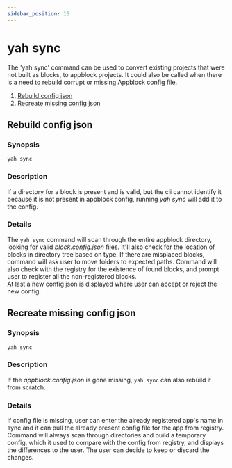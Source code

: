 ```yaml
---
sidebar_position: 16
---
```


# yah sync

The 'yah sync' command can be used to convert existing projects that were not built as blocks, to appblock projects.
It could also be called when there is a need to rebuild corrupt or missing Appblock config file.

1. [Rebuild config json](#rebuild-config-json)
2. [Recreate missing config json](#recreate-missing-config-json)

## Rebuild config json

### Synopsis

    yah sync

### Description

If a directory for a block is present and is valid, but the cli cannot identify it because it is not present in appblock config, running _yah sync_ will add it to the config.

### Details

The `yah sync` command will scan through the entire appblock directory, looking for valid _block.config.json_ files. It'll also check for the location of blocks in directory tree based on type. If there are misplaced blocks, command will ask user to move folders to expected paths. Command will also check with the registry for the existence of found blocks, and prompt user to register all the non-registered blocks.  
At last a new config json is displayed where user can accept or reject the new config.

<!-- ### Configuration -->

## Recreate missing config json

### Synopsis

    yah sync

### Description

If the _appblock.config.json_ is gone missing, `yah sync` can also rebuild it from scratch.

### Details

If config file is missing, user can enter the already registered app's name in sync and it can pull the already present config file for the app from registry.  
Command will always scan through directories and build a temporary config, which it used to compare with the config from registry, and displays the differences to the user. The user can decide to keep or discard the changes.

<!-- ### Configuration -->
